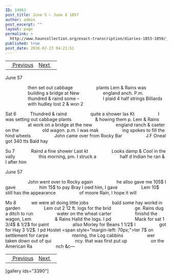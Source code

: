 ```yaml
---
ID: 14963
post_title: June 5 – June 8 1857
author: admin
post_excerpt: ""
layout: page
permalink: >
  http://www.hauncollection.org/exact-transcription/diaries-1853-1859/june-5-june-8-1857-2/
published: true
post_date: 2016-02-23 04:21:51
---
```

<table style="width: 100%;" align="center">
<tbody>
<tr>
<td><a href="http://www.hauncollection.org/version-2/diaries-1853-1859/june-2-june-5-1857/"><img src="https://lh3.googleusercontent.com/-EFJpxxNiPNw/VqgtWBCZrMI/AAAAAAAAAFU/WfY4lPFWWkg/s800-Ic42/Soeb-Plain-Arrows-8-10px.png" alt="" width="10" height="10" /> Previous</a></td>
<td style="text-align: right;"><a href="http://www.hauncollection.org/version-2/diaries-1853-1859/june-9-june-12-1857/">Next <img src="https://lh3.googleusercontent.com/-67k0cYlpXHw/VqgtWKz1MXI/AAAAAAAAAFU/k9PW_Piyurk/s800-Ic42/Soeb-Plain-Arrows-5-10px.png" alt="" width="10" height="10" /></a></td>
</tr>
</tbody>
</table>
June 57

<span style="margin-left: 70px;">then set out cabbage
<span style="margin-left: 70px;">plants Lem &amp; Rains was
<span style="margin-left: 70px;">building a bridge at New
<span style="margin-left: 70px;">england anch. P.m.
<span style="margin-left: 70px;">thundred &amp; raind some –
<span style="margin-left: 70px;">I plaid 4 half strings Billiards
<span style="margin-left: 70px;">with hudley lost 2 &amp; won 2</span></span></span></span></span></span></span>

Sat 6           Thundred &amp; raind
<span style="margin-left: 70px;">quite a shower las Kt
<span style="margin-left: 70px;">I was setting out cabbage plants
<span style="margin-left: 70px;">&amp; howing them p. Lem &amp; Rains
<span style="margin-left: 70px;">at work on a bridge at the new
<span style="margin-left: 70px;">england ranch &amp; caeter on the
<span style="margin-left: 70px;">old wagon. p.m. I was mak
<span style="margin-left: 70px;">ing spokes to fill the hind wheels
<span style="margin-left: 70px;">John came over from Rocky Bar
<span style="margin-left: 70px;">J.F Oneal got 340 tts Bald hay</span></span></span></span></span></span></span></span></span>

Su 7             Raind a fine shower Last kt
<span style="margin-left: 70px;">Looks damp &amp; Cool in the vally
<span style="margin-left: 70px;">this morning, pm. I struck a
<span style="margin-left: 70px;">half d Indian he ran &amp; I after him</span></span></span>

June 57

<span style="margin-left: 70px;">John went over to Rocky again
<span style="margin-left: 70px;">he allso gave me 105$ I gave
<span style="margin-left: 70px;">him 15$ to pay Bray I owd him, I gave
<span style="margin-left: 70px;">Lem 10$ still has the appearance
<span style="margin-left: 70px;">of moore Rain, I hope it will</span></span></span></span></span>

Mo 8            we were all doing little jobs
<span style="margin-left: 70px;">bald some hay workd in garden
<span style="margin-left: 70px;">Lem cut 2 12 ft. logs for the brid
<span style="margin-left: 70px;">ge. Rains dug a ditch to run
<span style="margin-left: 70px;">water on the wheat carter
<span style="margin-left: 70px;">finishd the wagon, Lem
<span style="margin-left: 70px;">&amp; Rains Halld the logs. I pd
<span style="margin-left: 70px;">Mack for sat 1 3/4$ &amp; 1/2$ for paint
<span style="margin-left: 70px;">allso Morley for Beans 1 1/2$ I
<span style="margin-left: 70px;">got for Hay 3 1/2$. I pd Hostet
<span style="margin-left: 70px;">ter 7$ on settlement for carpe
<span style="margin-left: 70px;">ntering, the Log cabbins
<span style="margin-left: 70px;">wer taken down out of qui
<span style="margin-left: 70px;">ncy. that was first put up
<span style="margin-left: 70px;">on the American Ra
<span style="margin-left: 70px;">nch &amp;c—</span></span></span></span></span></span></span></span></span></span></span></span></span></span></span>
<table style="width: 100%;" align="center">
<tbody>
<tr>
<td><a href="http://www.hauncollection.org/version-2/diaries-1853-1859/june-2-june-5-1857/"><img src="https://lh3.googleusercontent.com/-EFJpxxNiPNw/VqgtWBCZrMI/AAAAAAAAAFU/WfY4lPFWWkg/s800-Ic42/Soeb-Plain-Arrows-8-10px.png" alt="" width="10" height="10" /> Previous</a></td>
<td style="text-align: right;"><a href="http://www.hauncollection.org/version-2/diaries-1853-1859/june-9-june-12-1857/">Next <img src="https://lh3.googleusercontent.com/-67k0cYlpXHw/VqgtWKz1MXI/AAAAAAAAAFU/k9PW_Piyurk/s800-Ic42/Soeb-Plain-Arrows-5-10px.png" alt="" width="10" height="10" /></a></td>
</tr>
</tbody>
</table>
[gallery ids="3390"]